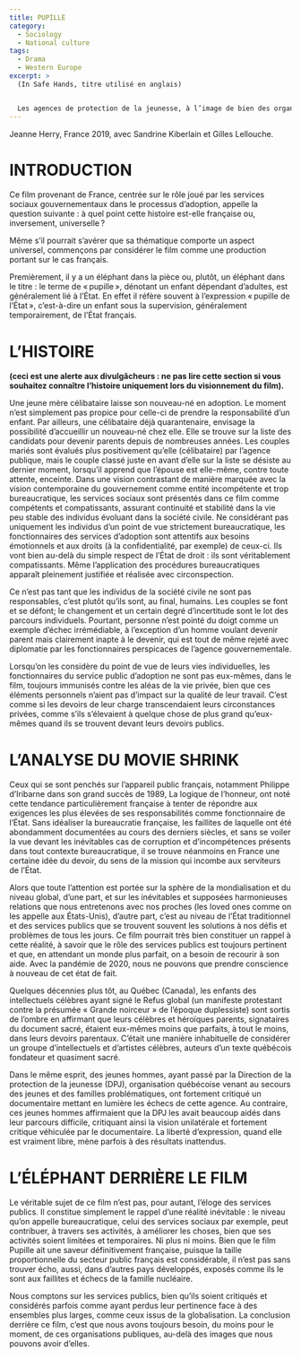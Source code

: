 ```yaml
---
title: PUPILLE
category:
  - Sociology
  - National culture
tags:
  - Drama
  - Western Europe
excerpt: >
  (In Safe Hands, titre utilisé en anglais) 


  Les agences de protection de la jeunesse, à l’image de bien des organisations et services gouvernementaux, sont souvent critiquées et malmenées dans l’opinion publique et les médias. Ce film dresse un portrait très différent de ces services, tout au moins tels qu’ils apparaissent en France.
---
```

Jeanne Herry, France 2019, avec Sandrine Kiberlain et Gilles Lellouche.

# INTRODUCTION

Ce film provenant de France, centrée sur le rôle joué par les services sociaux gouvernementaux dans le processus d’adoption, appelle la question suivante : à quel point cette histoire est-elle française ou, inversement, universelle ?

Même s’il pourrait s’avérer que sa thématique comporte un aspect universel, commençons par considérer le film comme une production portant sur le cas français.

Premièrement, il y a un éléphant dans la pièce ou, plutôt, un éléphant dans le titre : le terme de « pupille », dénotant un enfant dépendant d’adultes, est généralement lié à l’État. En effet il réfère souvent à l’expression « pupille de l’État », c’est-à-dire un enfant sous la supervision, généralement temporairement, de l’État français. 

# L’HISTOIRE

**(ceci est une alerte aux divulgâcheurs : ne pas lire cette section si vous souhaitez connaître l’histoire uniquement lors du visionnement du film).**

Une jeune mère célibataire laisse son nouveau-né en adoption. Le moment n’est simplement pas propice pour celle-ci de prendre la responsabilité d’un enfant. Par ailleurs, une célibataire déjà quarantenaire, envisage la possibilité d’accueillir un nouveau-né chez elle. Elle se trouve sur la liste des candidats pour devenir parents depuis de nombreuses années. Les couples mariés sont évalués plus positivement qu’elle (célibataire) par l’agence publique, mais le couple classé juste en avant d’elle sur la liste se désiste au dernier moment, lorsqu’il apprend que l’épouse est elle-même, contre toute attente, enceinte. 
Dans une vision contrastant de manière marquée avec la vision contemporaine du gouvernement comme entité incompétente et trop bureaucratique, les services sociaux sont présentés dans ce film comme compétents et compatissants, assurant continuité et stabilité dans la vie peu stable des individus évoluant dans la société civile. Ne considérant pas uniquement les individus d’un point de vue strictement bureaucratique, les fonctionnaires des services d’adoption sont attentifs aux besoins émotionnels et aux droits (à la confidentialité, par exemple) de ceux-ci. Ils vont bien au-delà du simple respect de l’État de droit : ils sont véritablement compatissants. Même l’application des procédures bureaucratiques apparaît pleinement justifiée et réalisée avec circonspection.

Ce n’est pas tant que les individus de la société civile ne sont pas responsables, c’est plutôt qu’ils sont, au final, humains. Les couples se font et se défont; le changement et un certain degré d’incertitude sont le lot des parcours individuels. Pourtant, personne n’est pointé du doigt comme un exemple d’échec irrémédiable, à l’exception d’un homme voulant devenir parent mais clairement inapte à le devenir, qui est tout de même rejeté avec diplomatie par les fonctionnaires perspicaces de l’agence gouvernementale. 

Lorsqu’on les considère du point de vue de leurs vies individuelles, les fonctionnaires du service public d’adoption ne sont pas eux-mêmes, dans le film, toujours immunisés contre les aléas de la vie privée, bien que ces éléments personnels n’aient pas d’impact sur la qualité de leur travail. C’est  comme si les devoirs de leur charge transcendaient leurs circonstances privées, comme s’ils s’élevaient à quelque chose de plus grand qu’eux-mêmes  quand ils se trouvent devant  leurs devoirs publics.

# L’ANALYSE DU MOVIE SHRINK

Ceux qui se sont penchés sur l’appareil public français, notamment Philippe d’Iribarne dans son grand succès de 1989, La logique de l’honneur, ont noté cette tendance particulièrement française à tenter de répondre aux exigences les plus élevées de ses responsabilités comme fonctionnaire de l’État. Sans idéaliser la bureaucratie française, les faillites de laquelle ont été abondamment documentées au cours des derniers siècles, et sans se voiler la vue devant les inévitables cas de corruption et d’incompétences présents dans tout contexte bureaucratique, il se trouve néanmoins en France une certaine idée du devoir, du sens de la mission qui incombe aux serviteurs de l’État. 

Alors que toute l’attention est portée sur la sphère de la mondialisation et du niveau global, d’une part, et sur les inévitables et supposées harmonieuses relations que nous entretenons avec nos proches (les loved ones comme on les appelle aux États-Unis), d’autre part, c’est au niveau de l’État traditionnel et des services publics que se trouvent souvent les solutions à nos défis et problèmes de tous les jours. Ce film pourrait très bien constituer un rappel à cette réalité, à savoir que le rôle des services publics est toujours pertinent et que, en attendant un monde plus parfait, on a besoin de recourir à son aide. Avec la pandémie de 2020, nous ne pouvons que prendre conscience à nouveau de cet état de fait.

Quelques décennies plus tôt, au Québec (Canada), les enfants des intellectuels célèbres ayant signé le Refus global (un manifeste protestant contre la présumée « Grande noirceur » de l’époque duplessiste) sont sortis de l’ombre en affirmant que leurs célèbres et héroïques parents, signataires du document sacré, étaient eux-mêmes moins que parfaits, à tout le moins, dans leurs devoirs parentaux. C’était une manière inhabituelle de considérer un groupe d’intellectuels et d’artistes célèbres, auteurs d’un texte québécois fondateur et quasiment sacré. 

Dans le même esprit, des jeunes hommes, ayant passé par la Direction de la protection de la jeunesse (DPJ), organisation québécoise venant au secours des jeunes et des familles problématiques, ont fortement critiqué un documentaire mettant en lumière les échecs de cette agence. Au contraire, ces jeunes hommes affirmaient que la DPJ les avait beaucoup aidés dans leur parcours difficile, critiquant ainsi la vision unilatérale et fortement critique véhiculée par le documentaire. La liberté d’expression, quand elle est vraiment libre, mène parfois à des résultats inattendus.

# L’ÉLÉPHANT DERRIÈRE LE FILM

Le véritable sujet de ce film n’est pas, pour autant, l’éloge des services publics. Il constitue simplement le rappel d’une réalité inévitable : le niveau qu’on appelle bureaucratique, celui des services sociaux par exemple, peut contribuer, à travers ses activités, à améliorer les choses, bien que ses activités soient limitées et temporaires. Ni plus ni moins.
Bien que le film Pupille ait une saveur définitivement française, puisque la taille proportionnelle du secteur public français est considérable, il n’est pas sans trouver écho, aussi, dans d’autres pays développés, exposés comme ils le sont aux faillites et échecs de la famille nucléaire.

Nous comptons sur les services publics, bien qu’ils soient critiqués et considérés parfois comme ayant perdus leur pertinence face à des ensembles plus larges, comme ceux issus de la globalisation. La conclusion derrière ce film, c’est que nous avons toujours besoin, du moins pour le moment, de ces organisations publiques, au-delà des images que nous pouvons avoir d’elles.